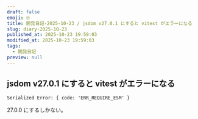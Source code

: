 ```yaml
---
draft: false
emoji: 🙄
title: 開発日記-2025-10-23 / jsdom v27.0.1 にすると vitest がエラーになる
slug: diary-2025-10-23
published_at: 2025-10-23 19:59:03
modified_at: 2025-10-23 19:59:03
tags:
  - 開発日記
preview: null
---
```


## jsdom v27.0.1 にすると vitest がエラーになる

```sh:Terminal
Serialized Error: { code: 'ERR_REQUIRE_ESM' }
```

27.0.0 にするしかない。
